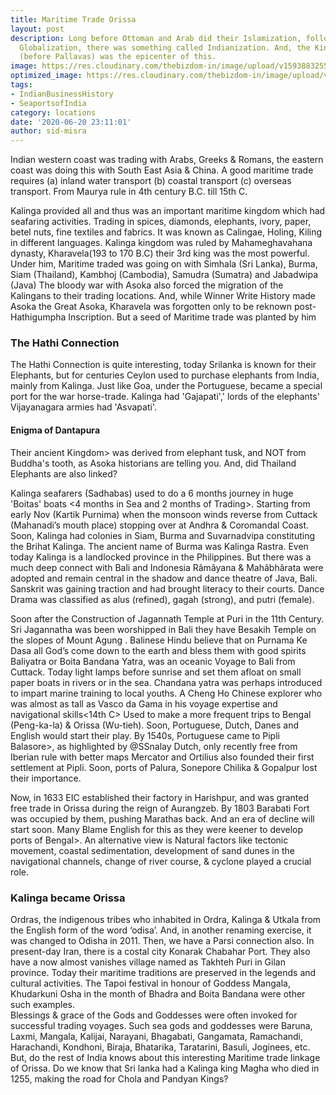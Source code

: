 ```yaml
---
title: Maritime Trade Orissa
layout: post
description: Long before Ottoman and Arab did their Islamization, followed by West’s
  Globalization, there was something called Indianization. And, the Kingdom of  Kalinga
  (before Pallavas) was the epicenter of this.
image: https://res.cloudinary.com/thebizdom-in/image/upload/v1593883255/Orissa_vcrtg5.png
optimized_image: https://res.cloudinary.com/thebizdom-in/image/upload/v1593883255/Orissa_mini_w6nio1.png
tags:
- IndianBusinessHistory
- SeaportsofIndia
category: locations
date: '2020-06-20 23:11:01'
author: sid-misra
---
```


Indian western coast was trading with Arabs, Greeks & Romans, the eastern coast was doing this with South East Asia & China. A good maritime trade requires (a) inland water transport (b) coastal transport (c) overseas transport. From Maurya rule in 4th century B.C. till 15th C.  

Kalinga provided all and thus was an important maritime kingdom which had seafaring activities. Trading in spices, diamonds, elephants, ivory, paper, betel nuts, fine textiles and fabrics. It was known as Calingae, Holing, Kiling in different languages. 
Kalinga kingdom was ruled by Mahameghavahana dynasty, Kharavela(193 to 170 B.C) their 3rd king was the most powerful. Under him, Maritime traded was going on with Simhala (Sri Lanka), Burma, Siam (Thailand), Kambhoj (Cambodia), Samudra (Sumatra) and Jabadwipa (Java)
The bloody war with Asoka also forced the migration of the Kalingans to their trading locations. And, while Winner Write History made Asoka the Great Asoka, Kharavela was forgotten only to be reknown post-Hathigumpha Inscription. But a seed of Maritime trade was planted by him

### The Hathi Connection 
The Hathi Connection is quite interesting, today Srilanka is known for their Elephants, but for centuries Ceylon used to purchase elephants from India, mainly from Kalinga. Just like Goa, under the Portuguese, became a special port for the war horse-trade. 
Kalinga had 'Gajapati',' lords of the elephants' Vijayanagara armies had 'Asvapati'.  
	
#### Enigma of Dantapura 
Their ancient Kingdom> was derived from elephant tusk, and NOT from Buddha's tooth, as Asoka historians are telling you. And, did Thailand Elephants are also linked?
	
Kalinga seafarers (Sadhabas) used to do a 6 months journey in huge 'Boitas' boats  <4 months in Sea and 2 months of Trading>. Starting from early Nov (Kartik Purnima) when the monsoon winds reverse from Cuttack (Mahanadi’s mouth place) stopping over at Andhra & Coromandal Coast. 
Soon, Kalinga had colonies in Siam, Burma and Suvarnadvipa constituting the Brihat Kalinga. The ancient name of Burma was Kalinga Rastra. Even today Kalinga is a landlocked province in the Philippines. But there was a much deep connect with Bali and Indonesia 
Râmâyana & Mahâbhârata were adopted and remain central in the shadow and dance theatre of Java, Bali. Sanskrit was gaining traction and had brought literacy to their courts. Dance Drama was classified as alus (refined), gagah (strong), and putri (female). 

Soon after the Construction of Jagannath Temple at Puri  in the 11th Century.  Sri Jagannatha was been worshipped in Bali they have Besakih Temple on the slopes of Mount Agung . Balinese Hindu believe that on Purnama Ke Dasa all God’s come down to the earth and bless them with good spirits
Baliyatra or Boita Bandana Yatra, was an oceanic Voyage to Bali from Cuttack. Today light lamps before sunrise and set them afloat on small paper boats in rivers or in the sea.  Chandana yatra was perhaps introduced to impart marine training to local youths.
A Cheng Ho Chinese explorer who was almost as tall as Vasco da Gama in his voyage expertise and navigational skills<14th C> Used to make a more frequent trips to Bengal (Peng-ka-la) & Orissa (Wu-tieh). Soon, Portuguese, Dutch, Danes and English would start their play. 
By 1540s, Portuguese came to Pipli Balasore>, as highlighted by @SSnalay Dutch, only recently free from Iberian rule with better maps Mercator and Ortilius also founded their first settlement at Pipli. Soon, ports of Palura, Sonepore Chilika & Gopalpur lost their importance. 
	
Now, in 1633 EIC established their factory in Harishpur, and was granted free trade in Orissa during the reign of Aurangzeb. By 1803 Barabati Fort was occupied by them, pushing Marathas back. And an era of decline will start soon. 
Many Blame English for this as they were keener to develop ports of Bengal>. An alternative view is Natural factors like tectonic movement, coastal sedimentation, development of sand dunes in the navigational channels, change of river course, & cyclone played a crucial role.

### Kalinga became Orissa 
Ordras, the indigenous tribes who inhabited in Ordra, Kalinga & Utkala from the English form of the word ‘odisa’. And, in another renaming exercise, it was changed to Odisha in 2011.
Then, we have a Parsi connection also. In present-day Iran, there is a costal city Konarak Chabahar Port. They also have a now almost vanishes village named as Takhteh Puri in Gilan province.
Today their maritime traditions are preserved in the legends and cultural activities. The Tapoi festival in honour of Goddess Mangala, Khudarkuni Osha in the month of Bhadra and Boita Bandana were other such examples.  
Blessings & grace of the Gods and Goddesses were often invoked for successful trading voyages. Such sea gods and goddesses were Baruna, Laxmi, Mangala, Kalijai, Narayani, Bhagabati, Gangamata, Ramachandi, Harachandi, Kondhoni, Biraja, Bhatarika, Taratarini, Basuli, Joginees, etc.
But, do the rest of India knows about this interesting Maritime trade linkage of Orissa. Do we know that Sri lanka had a Kalinga king Magha who died in 1255, making the road for Chola and Pandyan Kings?
